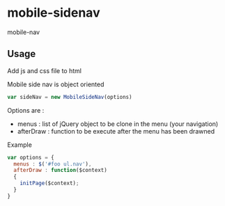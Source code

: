 # mobile-sidenav
mobile-nav

## Usage

Add js and css file to html

Mobile side nav is object oriented

```js
var sideNav = new MobileSideNav(options)
```

Options are :

* menus : list of jQuery object to be clone in the menu (your navigation)
* afterDraw : function to be execute after the menu has been drawned

Example

```js
var options = {
  menus : $('#foo ul.nav'),
  afterDraw : function($context)
  {
    initPage($context);
  }
}
```
